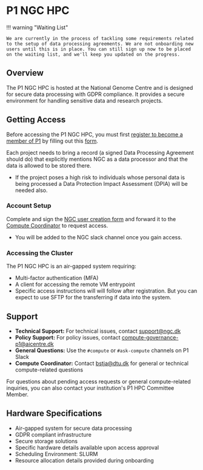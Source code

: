 # P1 NGC HPC

!!! warning "Waiting List"
    
    We are currently in the process of tackling some requirements related to the setup of data processing agreements. We are not onboarding new users until this is in place. You can still sign up now to be placed on the waiting list, and we'll keep you updated on the progress.

## Overview
The P1 NGC HPC is hosted at the National Genome Centre and is designed for secure data processing with GDPR compliance. It provides a secure environment for handling sensitive data and research projects.

## Getting Access
Before accessing the P1 NGC HPC, you must first [register to become a member of P1](https://www.aicentre.dk/affiliation) by filling out this [form](https://da.surveymonkey.com/r/P1Affiliation).

Each project needs to bring a record (a signed Data Processing Agreement should do) that explicitly mentions NGC as a data processor and that the data is allowed to be stored there.

- If the project poses a high risk to individuals whose personal data is being processed a Data Protection Impact Assessment (DPIA) will be needed also. 

### Account Setup

Complete and sign the [NGC user creation form](https://www.ngc.dk/blanketter-og-vejledninger#infrastrukturforpersonligmedicin) and forward it to the [Compute Coordinator](mailto:bstja@dtu.dk) to request access.

- You will be added to the NGC slack channel once you gain access.

### Accessing the Cluster
The P1 NGC HPC is an air-gapped system requiring:

- Multi-factor authentication (MFA)
- A client for accessing the remote VM entrypoint
- Specific access instructions will will follow after registration. But you can expect to use SFTP for the transferring if data into the system.

## Support
- **Technical Support:** For technical issues, contact <support@ngc.dk>
- **Policy Support:** For policy issues, contact <compute-governance-p1@aicentre.dk>
- **General Questions:** Use the `#compute` or `#ask-compute` channels on P1 Slack
- **Compute Coordinator:** Contact <bstja@dtu.dk> for general or technical compute-related questions

For questions about pending access requests or general compute-related inquiries, you can also contact your institution's P1 HPC Committee Member. 

## Hardware Specifications
- Air-gapped system for secure data processing
- GDPR compliant infrastructure
- Secure storage solutions
- Specific hardware details available upon access approval
- Scheduling Environment: SLURM
- Resource allocation details provided during onboarding
